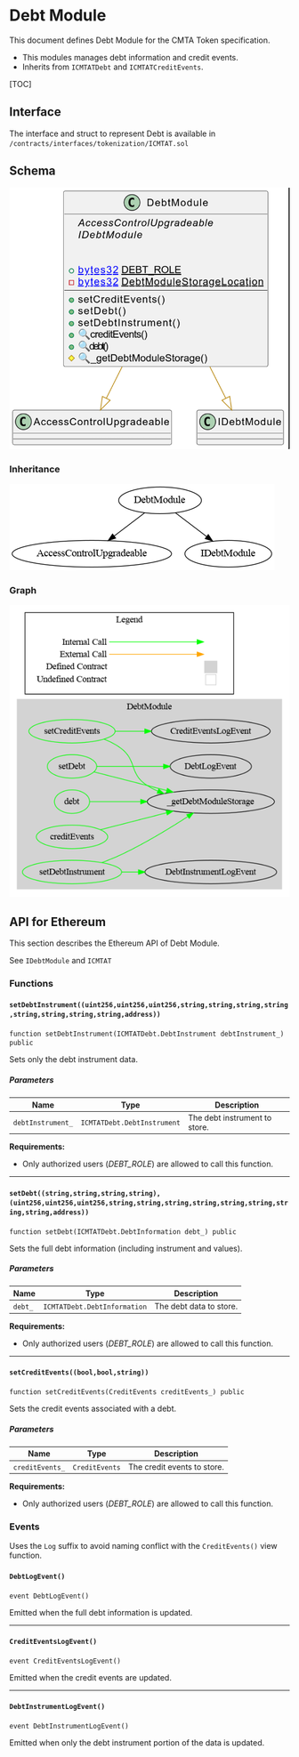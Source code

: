 # Debt Module

This document defines Debt Module for the CMTA Token specification.

- This modules manages debt information and credit events.
- Inherits from `ICMTATDebt` and `ICMTATCreditEvents`.

[TOC]

## Interface

The interface and struct to represent Debt is available in `/contracts/interfaces/tokenization/ICMTAT.sol`

## Schema

![DebtUML](../../../schema/uml/DebtUML.png)

### Inheritance

![surya_inheritance_DebtModule.sol](../../../schema/surya_inheritance/surya_inheritance_DebtModule.sol.png)





### Graph

![surya_graph_DebtBaseModule.sol](../../../schema/surya_graph/surya_graph_DebtModule.sol.png)

## API for Ethereum

This section describes the Ethereum API of Debt Module.

See `IDebtModule` and `ICMTAT`

### Functions

#### `setDebtInstrument((uint256,uint256,uint256,string,string,string,string,string,string,string,string,address))`

```solidity
function setDebtInstrument(ICMTATDebt.DebtInstrument debtInstrument_) public
```

Sets only the debt instrument data.

##### Parameters

| Name              | Type                        | Description                   |
| ----------------- | --------------------------- | ----------------------------- |
| `debtInstrument_` | `ICMTATDebt.DebtInstrument` | The debt instrument to store. |

**Requirements:**

- Only authorized users (*DEBT_ROLE*) are allowed to call this function.

------

#### `setDebt((string,string,string,string),(uint256,uint256,uint256,string,string,string,string,string,string,string,string,address))`

```solidity
function setDebt(ICMTATDebt.DebtInformation debt_) public
```

Sets the full debt information (including instrument and values).

##### Parameters

| Name    | Type                         | Description             |
| ------- | ---------------------------- | ----------------------- |
| `debt_` | `ICMTATDebt.DebtInformation` | The debt data to store. |

**Requirements:**

- Only authorized users (*DEBT_ROLE*) are allowed to call this function.

------

#### `setCreditEvents((bool,bool,string))`

```solidity
function setCreditEvents(CreditEvents creditEvents_) public
```

Sets the credit events associated with a debt.

##### Parameters

| Name            | Type           | Description                 |
| --------------- | -------------- | --------------------------- |
| `creditEvents_` | `CreditEvents` | The credit events to store. |

**Requirements:**

- Only authorized users (*DEBT_ROLE*) are allowed to call this function.

### Events

Uses the `Log` suffix to avoid naming conflict with the `CreditEvents()` view function.

#### `DebtLogEvent()`

```solidity
event DebtLogEvent()
```

Emitted when the full debt information is updated.

------

#### `CreditEventsLogEvent()`

```solidity
event CreditEventsLogEvent()
```

Emitted when the credit events are updated.

------

#### `DebtInstrumentLogEvent()`

```solidity
event DebtInstrumentLogEvent()
```

Emitted when only the debt instrument portion of the data is updated.



